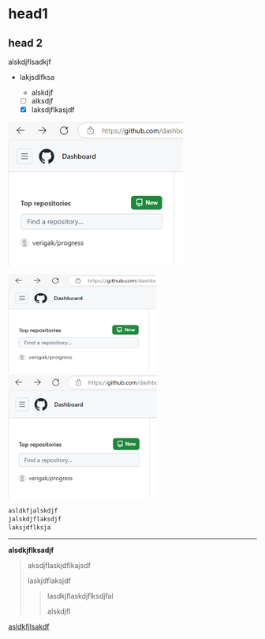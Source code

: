 # head1

## head 2

alskdjflsadkjf

- lakjsdlfksa 

  - alskdjf

  - [ ] alksdjf
  - [x] laksdjflkasjdf

![alskdfj](..\assets\ttt.png "相对路径")

<img src = "..\assets\ttt.png" width = 300 height = 200>

<img src = "..\assets\ttt.png" width = 60%>


```java
asldkfjalskdjf
jalskdjflaksdjf
laksjdflksja
```
---

**alsdkjflksadjf**

> aksdjflaskjdflkajsdf
>
> laskjdflaksjdf
>
> > lasdkjflaskdjflksdjfal
> >
> > alskdjfl

[asldkfjlsakdf](https://alksjdflasjdf.o)